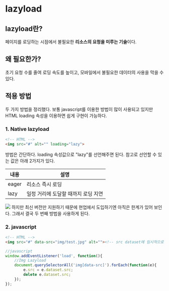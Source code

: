 # **lazyload**

## lazyload란?
페이지를 로딩하는 시점에서 불필요한 **리소스의 요청을 미루는 기술**이다. 

## 왜 필요한가?
초기 요청 수를 줄여 로딩 속도를 높이고, 모바일에서 불필요한 데이터의 사용을 막을 수 있다.

## 적용 방법
두 가지 방법을 정리했다.
보통 javascript를 이용한 방법이 많이 사용되고 있지만 HTML loading 속성을 이용하면 쉽게 구현이 가능하다.

### 1. Native lazyload
```html
<!-- HTML -->
<img src="#" alt="" loading="lazy">
```
방법은 간단하다. loading 속성값으로 "lazy"를 선언해주면 된다. 참고로 선언할 수 있는 값은 아래 2가지가 있다.

|내용|설명|
|---|---|
|eager|리소스 즉시 로딩|
|lazy|일정 거리에 도달할 때까지 로딩 지연|

![](https://cdn.jsdelivr.net/gh/fe-jw/J-Web/post/img_lazyload/img_1.jpg)
하지만 최신 버전만 지원하기 때문에 현업에서 도입하기엔 아직은 한계가 있어 보인다.
그래서 결국 두 번째 방법을 사용하게 된다.

### 2. javascript
```html
<!-- HTML -->
<img src="#" data-src="img/test.jpg" alt=""><!-- src dataset에 임시적으로 이미지 경로를 저장 -->
```

```javascript
//javascript
window.addEventListener('load', function(){
	//Img Lazyload
	document.querySelectorAll('img[data-src]').forEach(function(e){
		e.src = e.dataset.src;
		delete e.dataset.src;
	});
});
```